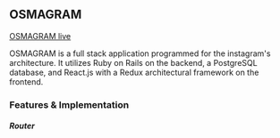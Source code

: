 ## OSMAGRAM
[OSMAGRAM live](https://osmagramm.herokuapp.com/)

OSMAGRAM is a full stack application programmed for the instagram's architecture. It utilizes Ruby on Rails on the backend, a PostgreSQL database, and React.js with a Redux architectural framework on the frontend.
### Features & Implementation
##### Router

